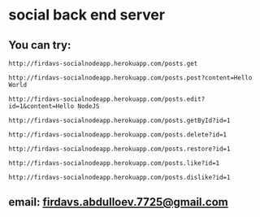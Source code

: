 # social back end server
## You can try:
```
http://firdavs-socialnodeapp.herokuapp.com/posts.get
```
```
http://firdavs-socialnodeapp.herokuapp.com/posts.post?content=Hello World
```
```
http://firdavs-socialnodeapp.herokuapp.com/posts.edit?id=1&content=Hello NodeJS
```
```
http://firdavs-socialnodeapp.herokuapp.com/posts.getById?id=1
```
```
http://firdavs-socialnodeapp.herokuapp.com/posts.delete?id=1
```
```
http://firdavs-socialnodeapp.herokuapp.com/posts.restore?id=1
```
```
http://firdavs-socialnodeapp.herokuapp.com/posts.like?id=1
```
```
http://firdavs-socialnodeapp.herokuapp.com/posts.dislike?id=1
```

## email: firdavs.abdulloev.7725@gmail.com
